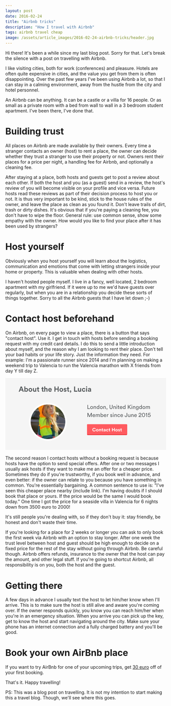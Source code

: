 ```yaml
---
layout: post
date: 2016-02-24
title: "Airbnb tricks"
description: "How I travel with Airbnb"
tags: airbnb travel cheap
image: /assets/article_images/2016-02-24-airbnb-tricks/header.jpg
---
```


Hi there! It's been a while since my last blog post. Sorry for that. Let's break the silence with a post on travelling with Airbnb.

I like visiting cities, both for work (conferences) and pleasure. Hotels are often quite expensive in cities, and the value you get from them is often disappointing. Over the past few years I've been using Airbnb a lot, so that I can stay in a calming environment, away from the hustle from the city and hotel personnel.

An Airbnb can be anything. It can be a castle or a villa for 16 people. Or as small as a private room with a bed from wall to wall in a 3 bedroom student apartment. I've been there, I've done that.

# Building trust

All places on Airbnb are made available by their owners. Every time a stranger contacts an owner (host) to rent a place, the owner can decide whether they trust a stranger to use their property or not. Owners rent their places for a price per night, a handling fee for Airbnb, and optionally a cleaning fee.

After staying at a place, both hosts and guests get to post a review about each other. If both the host and you (as a guest) send in a review, the host's review of you will become visible on your profile and vice versa. Future hosts read these reviews as part of their decision process to host you or not. It is thus very important to be kind, stick to the house rules of the owner, and leave the place as clean as you found it. Don't leave trails of dirt, trash or dirty dishes. It's obvious that if you're paying a cleaning fee, you don't have to wipe the floor. General rule: use common sense, show some empathy with the owner. How would you like to find your place after it has been used by strangers?

# Host yourself

Obviously when you host yourself you will learn about the logistics, communication and emotions that come with letting strangers inside your home or property. This is valuable when dealing with other hosts.

I haven't hosted people myself. I live in a fancy, well located, 2 bedroom apartment with my girlfriend. If it were up to me we'd have guests over regularly, but when you are in a relationship you decide these sorts of things together. Sorry to all the Airbnb guests that I have let down ;-)

# Contact host beforehand

On Airbnb, on every page to view a place, there is a button that says "contact host". Use it. I get in touch with hosts before sending a booking request with my credit card details. I do this to send a little introduction about myself, and the reason why I am looking to rent their place. Don't tell your bad habits or your life story. Just the information they need. For example: I'm a passionate runner since 2014 and I'm planning on making a weekend trip to Valencia to run the Valencia marathon with X friends from day Y till day Z.

![contact host](/assets/article_images/2016-02-24-airbnb-tricks/contact-host.png)

The second reason I contact hosts without a booking request is because hosts have the option to send special offers. After one or two messages I usually ask hosts if they want to make me an offer for a cheaper price. Sometimes they do if you're trustworthy, if you book well in advance, and even better: if the owner can relate to you because you have something in common. You're essentially bargaining. A common sentence to use is: "I've seen this cheaper place nearby (include link). I'm having doubts if I should book that place or yours. If the price would be the same I would book today." One time I got the price for a seaside villa in Valencia for 6 nights down from 3500 euro to 2000!

It's still people you're dealing with, so if they don't buy it: stay friendly, be honest and don't waste their time.

If you're looking for a place for 2 weeks or longer you can ask to only book the first week via Airbnb with an option to stay longer. After one week the trust level between host and guest should be high enough to decide on a fixed price for the rest of the stay without going through Airbnb. Be careful though. Airbnb offers refunds, insurance to the owner that the host can pay the amount, and other legal stuff. If you're going to shortcut Airbnb, all responsibility is on you, both the host and the guest.

# Getting there

A few days in advance I usually text the host to let him/her know when I'll arrive. This is to make sure the host is still alive and aware you're coming over. If the owner responds quickly, you know you can reach him/her when you're in an emergency situation. When you arrive you can pick up the key, get to know the host and start navigating around the city. Make sure your phone has an internet connection and a fully charged battery and you'll be good.

# Book your own AirBnb place

If you want to try AirBnb for one of your upcoming trips, get [30 euro](https://www.airbnb.com/c/hdevreken) off of your first booking.

That's it. Happy travelling!

PS: This was a blog post on travelling. It is not my intention to start making this a travel blog. Though, we'll see where this goes.
